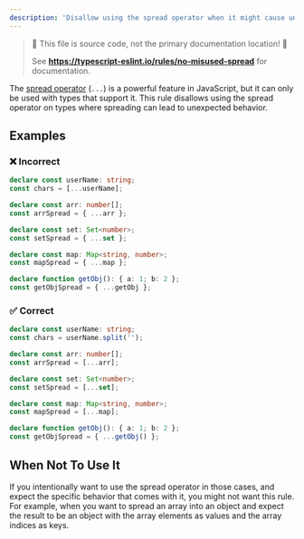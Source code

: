 ```yaml
---
description: 'Disallow using the spread operator when it might cause unexpected behavior.'
---
```


> 🛑 This file is source code, not the primary documentation location! 🛑
>
> See **https://typescript-eslint.io/rules/no-misused-spread** for documentation.

The [spread operator](https://developer.mozilla.org/en-US/docs/Web/JavaScript/Reference/Operators/Spread_syntax) (`...`) is a powerful feature in JavaScript, but it can only be used with types that support it. This rule disallows using the spread operator on types where spreading can lead to unexpected behavior.

## Examples

<!--tabs-->

### ❌ Incorrect

```ts
declare const userName: string;
const chars = [...userName];

declare const arr: number[];
const arrSpread = { ...arr };

declare const set: Set<number>;
const setSpread = { ...set };

declare const map: Map<string, number>;
const mapSpread = { ...map };

declare function getObj(): { a: 1; b: 2 };
const getObjSpread = { ...getObj };
```

### ✅ Correct

```ts
declare const userName: string;
const chars = userName.split('');

declare const arr: number[];
const arrSpread = [...arr];

declare const set: Set<number>;
const setSpread = [...set];

declare const map: Map<string, number>;
const mapSpread = [...map];

declare function getObj(): { a: 1; b: 2 };
const getObjSpread = { ...getObj() };
```

<!--/tabs-->

## When Not To Use It

If you intentionally want to use the spread operator in those cases, and expect
the specific behavior that comes with it, you might not want this rule.
For example, when you want to spread an array into an object and expect the
result to be an object with the array elements as values and the array indices
as keys.
